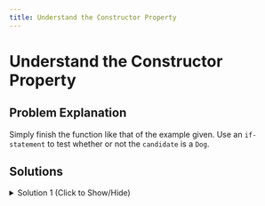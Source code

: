 ```yaml
---
title: Understand the Constructor Property
---
```

# Understand the Constructor Property

## Problem Explanation

Simply finish the function like that of the example given. Use an `if-statement` to test whether or not the `candidate` is a `Dog`.  

## Solutions

<details><summary>Solution 1 (Click to Show/Hide)</summary>

```javascript
function Dog(name) {
  this.name = name;
}

// Add your code below this line
function joinDogFraternity(candidate) {
  if (candidate.constructor === Dog) {
    return true;
  } else {
    return false;
  }
}
```
</details>
 
